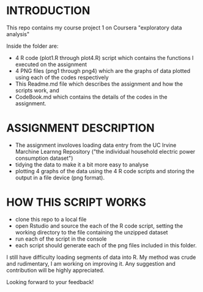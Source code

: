 # INTRODUCTION

This repo contains my course project 1 on Coursera "exploratory data analysis"

Inside the folder are: 

*  4 R code (plot1.R through plot4.R) script which contains the functions I executed on the assignment
*  4 PNG files (png1 through png4) which are the graphs of data plotted using each of the codes respectively
*  This Readme.md file which describes the assignment and how the scripts work, and
*  CodeBook.md which contains the details of the codes in the assignment.

#  ASSIGNMENT DESCRIPTION

*  The assignment involoves loading data entry from the UC Irvine Marchine Learnng Repository ("the individual household
electric power consumption dataset")
*  tidying the data to make it a bit more easy to analyse
*  plotting 4 graphs of the data using the 4 R code scripts and storing the output in a file device (png format).

#  HOW THIS SCRIPT WORKS

*  clone this repo to a local file
*  open Rstudio and source the each of the R code script,  setting the working directory to the 
   file containing the unzipped dataset
*  run each of the script in the console
*  each script should generate each of the png files included in this folder.

I still have difficulty loading segments of data into R. My method was crude and rudimentary, I am working on 
improving it. Any suggestion and contribution will be highly appreciated. 

Looking forward to your feedback!
